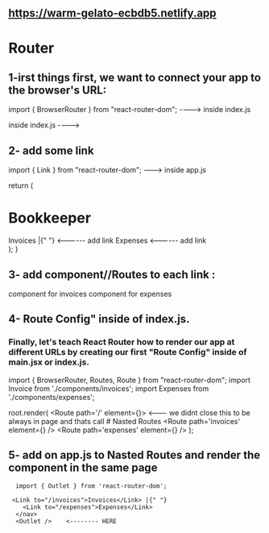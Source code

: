 ## https://warm-gelato-ecbdb5.netlify.app
# Router

## 1-irst things first, we want to connect your app to the browser's URL:

import { BrowserRouter } from "react-router-dom"; ----> inside index.js

 inside index.js  ---->      <BrowserRouter>
                             <App />
                             </BrowserRouter>

                             
## 2- add some link                             

import { Link } from "react-router-dom"; ---> inside app.js


  return (
    <div>
      <h1>Bookkeeper</h1>
      <nav>
        <Link to="/invoices">Invoices</Link> |{" "}   <------ add link
        <Link to="/expenses">Expenses</Link>          <------ add link
      </nav>
    </div>
  );
}
## 3- add component//Routes to each link :

component for invoices
component for expenses

## 4- Route Config" inside of index.js.

### Finally, let's teach React Router how to render our app at different URLs by creating our first "Route Config" inside of main.jsx or index.js.



import { BrowserRouter, Routes, Route } from "react-router-dom";
import Invoice from './components/invoices';
import Expenses from './components/expenses';

root.render(
  <BrowserRouter>
    <Routes>
      <Route path='/' element={<App />}>  <--- we didnt close this to be always in page 
                                              and thats call # Nasted Routes
        <Route path='invoices' element={<Invoice />} />
        <Route path='expenses' element={<Expenses />} />
      </Route >
    </Routes>
  </BrowserRouter>
);


## 5- add  <Outlet /> on app.js to Nasted Routes and render the component in the same page
     
      import { Outlet } from 'react-router-dom';

     <Link to="/invoices">Invoices</Link> |{" "}
        <Link to="/expenses">Expenses</Link>
      </nav>
      <Outlet />    <-------- HERE
